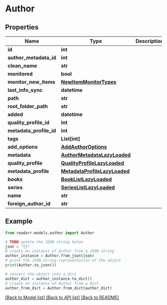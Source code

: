 # Author


## Properties

Name | Type | Description | Notes
------------ | ------------- | ------------- | -------------
**id** | **int** |  | [optional] 
**author_metadata_id** | **int** |  | [optional] 
**clean_name** | **str** |  | [optional] 
**monitored** | **bool** |  | [optional] 
**monitor_new_items** | [**NewItemMonitorTypes**](NewItemMonitorTypes.md) |  | [optional] 
**last_info_sync** | **datetime** |  | [optional] 
**path** | **str** |  | [optional] 
**root_folder_path** | **str** |  | [optional] 
**added** | **datetime** |  | [optional] 
**quality_profile_id** | **int** |  | [optional] 
**metadata_profile_id** | **int** |  | [optional] 
**tags** | **List[int]** |  | [optional] 
**add_options** | [**AddAuthorOptions**](AddAuthorOptions.md) |  | [optional] 
**metadata** | [**AuthorMetadataLazyLoaded**](AuthorMetadataLazyLoaded.md) |  | [optional] 
**quality_profile** | [**QualityProfileLazyLoaded**](QualityProfileLazyLoaded.md) |  | [optional] 
**metadata_profile** | [**MetadataProfileLazyLoaded**](MetadataProfileLazyLoaded.md) |  | [optional] 
**books** | [**BookListLazyLoaded**](BookListLazyLoaded.md) |  | [optional] 
**series** | [**SeriesListLazyLoaded**](SeriesListLazyLoaded.md) |  | [optional] 
**name** | **str** |  | [optional] 
**foreign_author_id** | **str** |  | [optional] 

## Example

```python
from readarr.models.author import Author

# TODO update the JSON string below
json = "{}"
# create an instance of Author from a JSON string
author_instance = Author.from_json(json)
# print the JSON string representation of the object
print(Author.to_json())

# convert the object into a dict
author_dict = author_instance.to_dict()
# create an instance of Author from a dict
author_from_dict = Author.from_dict(author_dict)
```
[[Back to Model list]](../README.md#documentation-for-models) [[Back to API list]](../README.md#documentation-for-api-endpoints) [[Back to README]](../README.md)


